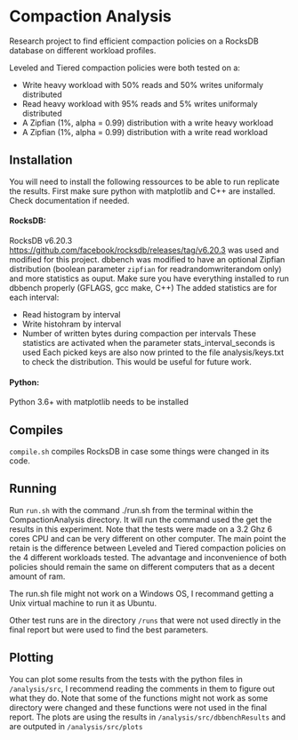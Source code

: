 # Compaction Analysis
Research project to find efficient compaction policies on a RocksDB database on different workload profiles.

Leveled and Tiered compaction policies were both tested on a:
- Write heavy workload with 50% reads and 50% writes uniformaly distributed
- Read heavy workload with 95% reads and 5% writes uniformaly distributed
- A Zipfian (1%, alpha = 0.99) distribution with a write heavy workload
- A Zipfian (1%, alpha = 0.99) distribution with a write read workload


## Installation

You will need to install the following ressources to be able to run replicate the results.
First make sure python with matplotlib and C++ are installed. Check documentation if needed.

#### RocksDB:
RocksDB v6.20.3 https://github.com/facebook/rocksdb/releases/tag/v6.20.3 was used and modified for this project.
dbbench was modified to have an optional Zipfian distribution (boolean parameter `zipfian` for readrandomwriterandom only) and more statistics as ouput.
Make sure you have everything installed to run dbbench properly (GFLAGS, gcc make, C++)
The added statistics are for each interval:
- Read histogram by interval
- Write histohram by interval
- Number of written bytes during compaction per intervals
These statistics are activated when the parameter stats_interval_seconds is used
Each picked keys are also now printed to the file analysis/keys.txt to check the distribution. This would be useful for future work.

#### Python:
Python 3.6+ with matplotlib needs to be installed

## Compiles
`compile.sh` compiles RocksDB in case some things were changed in its code.

## Running
Run `run.sh` with the command ./run.sh from the terminal within the CompactionAnalysis directory. It will run the command used the get the results in this experiment. Note that the tests were made on a 3.2 Ghz 6 cores CPU and can be very different on other computer. The main point the retain is the difference between Leveled and Tiered compaction policies on the 4 different workloads tested. The advantage and inconvenience of both policies should remain the same on different computers that as a decent amount of ram.

The run.sh file might not work on a Windows OS, I recommand getting a Unix virtual machine to run it as Ubuntu.

Other test runs are in the directory `/runs` that were not used directly in the final report but were used to find the best parameters.

## Plotting
You can plot some results from the tests with the python files in `/analysis/src`, I recommend reading the comments in them to figure out what they do.
Note that some of the functions might not work as some directory were changed and these functions were not used in the final report.
The plots are using the results in `/analysis/src/dbbenchResults` and are outputed in `/analysis/src/plots`
